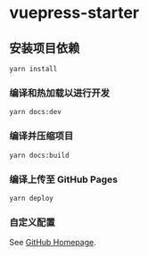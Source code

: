 # vuepress-starter

## 安装项目依赖

```
yarn install
```

### 编译和热加载以进行开发

```
yarn docs:dev
```

### 编译并压缩项目

```
yarn docs:build
```

### 编译上传至 GitHub Pages

```
yarn deploy
```

### 自定义配置

See [GitHub Homepage](https://github.com/ispanacea).
